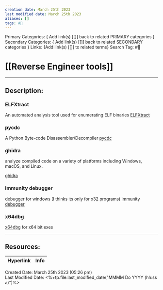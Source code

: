 ```yaml
---
creation date: March 25th 2023
last modified date: March 25th 2023
aliases: []
tags: #📕
---
```


Primary Categories: { Add link(s) [[]] back to related PRIMARY categories }
Secondary Categories:  { Add link(s) [[]] back to related SECONDARY categories }
Links: {Add link(s) [[]] to related terms}
Search Tag: #📕  

# [[Reverse Engineer tools]]  
___

## Description:  

### ELFXtract
An automated analysis tool used for enumerating ELF binaries
[ELFXtract](https://github.com/AidenPearce369/elfxtract)

### pycdc
A Python Byte-code Disassembler/Decompiler
[pycdc](https://github.com/zrax/pycdc)

### ghidra
analyze compiled code on a variety of platforms including Windows, macOS, and Linux.

[ghidra](https://github.com/NationalSecurityAgency/ghidra)

### immunity debugger
debugger for windows (I thinks its only for x32 programs)
[immunity debugger](https://www.immunityinc.com/products/debugger/)
### x64dbg

[x64dbg](https://x64dbg.com/) for x64 bit exes


___

## Resources:

| Hyperlink | Info |
| --------- | ---- |


Created Date: March 25th 2023 (05:26 pm)  
Last Modified Date: <%+tp.file.last_modified_date("MMMM Do YYYY (hh:ss a)")%>

